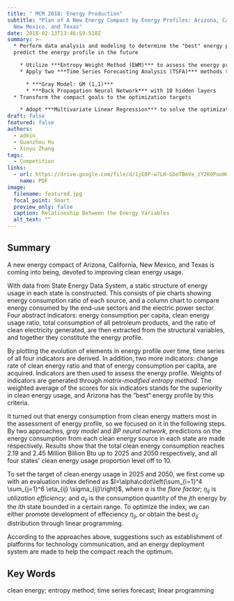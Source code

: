 ```yaml
---
title: " MCM 2018: Energy Production"
subtitle: "Plan of A New Energy Compact by Energy Profiles: Arizona, California,
  New Mexico, and Texas"
date: 2018-02-13T13:46:59.518Z
summary: >-
  * Perform data analysis and modeling to determine the "best" energy profile and to
  predict the energy profile in the future

    * Utilize ***Entropy Weight Method (EWM)*** to assess the energy profile and determine the best energy profile
    * Apply two ***Time Series Forecasting Analysis (TSFA)*** methods to predict the energy profile

      * ***Gray Model: GM (1,1)***
      * ***Back Propagation Neural Network*** with 10 hidden layers
  * Transform the compact goals to the optimization targets

    * Adopt ***Multivariate Linear Regression*** to solve the optimization problem
draft: false
featured: false
authors:
  - admin
  - Guanzhou Hu
  - Xinyu Zhang
tags:
  - Competition
links:
  - url: https://drive.google.com/file/d/1jE0P-w7LH-GboTBmVe_zY2K0PuoHQGeQ/view?usp=sharing
    name: PDF
image:
  filename: featured.jpg
  focal_point: Smart
  preview_only: false
  caption: Relationship Between the Energy Variables
  alt_text: ""
---
```

## **Summary**

A new energy compact of Arizona, California, New Mexico, and Texas is coming into being, devoted to improving clean energy usage.

With data from State Energy Data System, a static structure of energy usage in each state is constructed. This consists of pie charts showing energy consumption ratio of each source, and a column chart to compare energy consumed by the end-use sectors and the electric power sector. Four abstract indicators: energy consumption per capita, clean energy usage ratio, total consumption of all petroleum products, and the ratio of clean electricity generated, are then extracted from the structural variables, and together they constitute the energy profile.

By plotting the evolution of elements in energy profile over time, time series of all four indicators are derived. In addition, two more indicators: change rate of clean energy ratio and that of energy consumption per capita, are acquired. Indicators are then used to assess the energy profile. Weights of indicators are generated through *matrix-modified entropy method*. The weighted average of the scores for six indicators stands for the superiority in clean energy usage, and Arizona has the ”best“ energy profile by this criteria.

It turned out that energy consumption from clean energy matters most in the assessment of energy profile, so we focused on it in the following steps. By two approaches, *gray model* and *BP neural network*, predictions on the energy consumption from each clean energy source in each state are made respectively. Results show that the total clean energy consumption reaches $2.19$ and $2.45$ Million Billion Btu up to 2025 and 2050 respectively, and all four states' clean energy usage proportion level off to $10%$.

To set the target of clean energy usage in 2025 and 2050, we first come up with an evaluation index defined as $I=\alpha\cdot\left(\sum_{i=1}^4 \sum_{j=1}^6 \eta_{ij} \sigma_{ij}\right)$, where $\alpha$ is the *flare factor*; $\eta_{ij}$ is *utilization efficiency*; and $\sigma_{ij}$ is the consumption quantity of the $j$th energy by the $i$th state bounded in a certain range. To optimize the index, we can either promote development of effeciency $\eta_{ij}$, or obtain the best $\sigma_{ij}$ distribution through linear programming. 

According to the approaches above, suggestions such as establishment of platforms for technology communication, and an energy deployment system are made to help the compact reach the optimum.



## **Key Words**

clean energy; entropy method; time series forecast; linear programming

